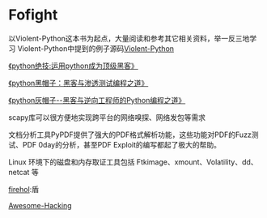 # Fofight
以Violent-Python这本书为起点，大量阅读和参考其它相关资料，举一反三地学习
Violent-Python中提到的例子源码[Violent-Python](https://github.com/shadow-box/Violent-Python-Examples)

[《python绝技:运用python成为顶级黑客》](https://github.com/shadow-box/Violent-Python-Examples)

[《python黑帽子：黑客与渗透测试编程之道》](https://github.com/giantbranch/python-hacker-code)

[《python灰帽子--黑客与逆向工程师的Python编程之道》](https://github.com/giantbranch/gray-hat-python-src)

scapy库可以很方便地实现跨平台的网络嗅探、网络发包等需求

文档分析工具PyPDF提供了强大的PDF格式解析功能，这些功能对PDF的Fuzz测试、PDF 0day的分析，甚至PDF Exploit的编写都起了极大的帮助。

 Linux 环境下的磁盘和内存取证工具包括 Ftkimage、xmount、Volatility、dd、netcat 等
 
 
[firehol](https://github.com/firehol):盾

[Awesome-Hacking](https://github.com/Hack-with-Github/Awesome-Hacking)
